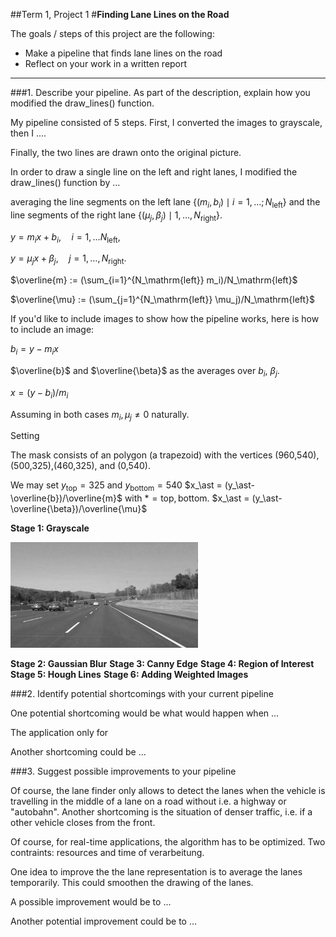 ##Term 1, Project 1
#**Finding Lane Lines on the Road** 

The goals / steps of this project are the following:
* Make a pipeline that finds lane lines on the road
* Reflect on your work in a written report


[//]: # (Image References)

[image1]: ./examples/grayscale.jpg "Grayscale"

---

###1. Describe your pipeline. As part of the description, explain how you modified the draw_lines() function.

My pipeline consisted of 5 steps. First, I converted the images to grayscale, then I .... 

Finally, the two lines are drawn onto the original picture.



In order to draw a single line on the left and right lanes, I modified the draw_lines() function by ...

averaging the line segments on the left lane $\{(m_i, b_i)\mid i=1,\ldots;N_\mathrm{left}\}$ and the line segments of the right lane $\{(\mu_j,\beta_j)\mid 1,\ldots,N_\mathrm{right}\}$.  

$y = m_i x + b_i, \quad i = 1,\ldots N_\mathrm{left},$

$y = \mu_j x + \beta_j, \quad j = 1,\ldots, N_\mathrm{right}$.

$\overline{m} := (\sum_{i=1}^{N_\mathrm{left}} m_i)/N_\mathrm{left}$

$\overline{\mu} := (\sum_{j=1}^{N_\mathrm{left}} \mu_j)/N_\mathrm{left}$

If you'd like to include images to show how the pipeline works, here is how to include an image: 

$b_i = y -m_i x$

$\overline{b}$ and $\overline{\beta}$ as the averages over $b_i$, $\beta_j$.


$x = (y-b_i)/m_i$

Assuming in both cases $m_i, \mu_j\not=0$ naturally.

Setting 

The mask consists of an polygon (a trapezoid)  with the vertices (960,540), (500,325),(460,325), and (0,540). 

We may set $y_\mathrm{top}=325$ and $y_\mathrm{bottom}=540$
$x_\ast = (y_\ast-\overline{b})/\overline{m}$
with $\ast=\mathrm{top, bottom}$.
$x_\ast = (y_\ast-\overline{\beta})/\overline{\mu}$


**Stage 1: Grayscale**

![alt text][image1]

**Stage 2: Gaussian Blur**
**Stage 3: Canny Edge**
**Stage 4: Region of Interest**
**Stage 5: Hough Lines**
**Stage 6: Adding Weighted Images**


###2. Identify potential shortcomings with your current pipeline


One potential shortcoming would be what would happen when ... 

The application only for 

Another shortcoming could be ...


###3. Suggest possible improvements to your pipeline

Of course, the lane finder only allows to detect the lanes when the vehicle is travelling in the middle of a lane on a road without i.e. a highway or "autobahn".  Another shortcoming is the situation of denser traffic, i.e. if a other vehicle closes from the front.  

Of course, for real-time applications, the algorithm has to be optimized.  Two contraints: resources and time of verarbeitung.



One idea to improve the the lane representation is to average the lanes temporarily.  This could smoothen the drawing of the lanes.


A possible improvement would be to ...

Another potential improvement could be to ...